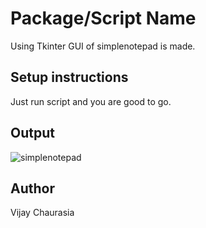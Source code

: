 # Package/Script Name

Using Tkinter GUI of simplenotepad is made.

## Setup instructions

Just run script and you are good to go.

## Output
![simplenotepad](https://cdn1.bbcode0.com/uploads/2021/1/28/8c8c0aad51d75a5b6cb9db6a2a775118-full.png)

## Author

Vijay Chaurasia
